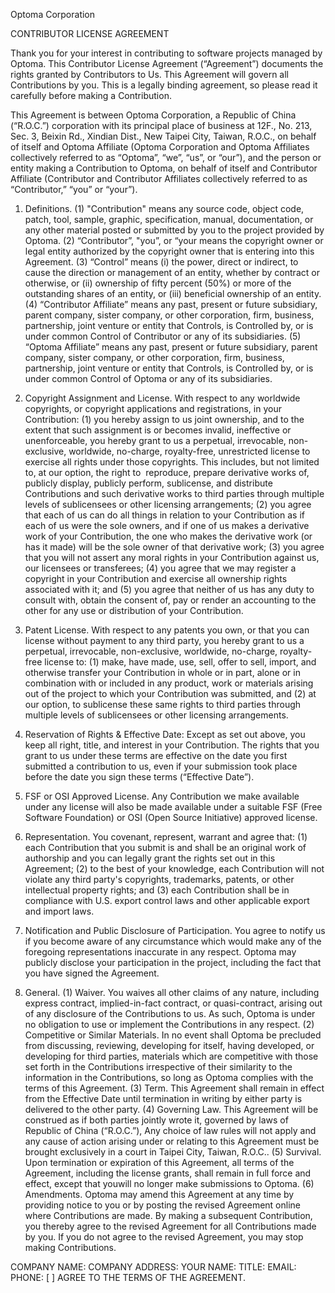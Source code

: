 Optoma Corporation 

CONTRIBUTOR LICENSE AGREEMENT

Thank you for your interest in contributing to software projects managed by Optoma. This Contributor License Agreement (“Agreement”) documents the rights granted by Contributors to Us. This Agreement will govern all Contributions by you. This is a legally binding agreement, so please read it carefully before making a Contribution.

This Agreement is between Optoma Corporation, a Republic of China (“R.O.C.”) corporation with its principal place of business at 12F., No. 213, Sec. 3, Beixin Rd., Xindian Dist., New Taipei City, Taiwan, R.O.C., on behalf of itself and Optoma Affiliate (Optoma Corporation and Optoma Affiliates collectively referred to as “Optoma”, “we”, “us”, or “our”), and the person or entity making a Contribution to Optoma, on behalf of itself and Contributor Affiliate (Contributor and Contributor Affiliates collectively referred to as “Contributor,” “you” or “your”).

1. Definitions.
(1) "Contribution" means any source code, object code, patch, tool, sample, graphic, specification, manual, documentation, or any other material posted or submitted by you to the project provided by Optoma.
(2) “Contributor”, "you”, or “your means the copyright owner or legal entity authorized by the copyright owner that is entering into this Agreement.
(3) “Control” means (i) the power, direct or indirect, to cause the direction or management of an entity, whether by contract or otherwise, or (ii) ownership of fifty percent (50%) or more of the outstanding shares of an entity, or (iii) beneficial ownership of an entity.
(4) “Contributor Affiliate” means any past, present or future subsidiary, parent company, sister company, or other corporation, firm, business, partnership, joint venture or entity that Controls, is Controlled by, or is under common Control of Contributor or any of its subsidiaries.
(5) “Optoma Affiliate” means any past, present or future subsidiary, parent company, sister company, or other corporation, firm, business, partnership, joint venture or entity that Controls, is Controlled by, or is under common Control of Optoma or any of its subsidiaries.

2. Copyright Assignment and License. With respect to any worldwide copyrights, or copyright applications and registrations, in your Contribution:
(1) you hereby assign to us joint ownership, and to the extent that such assignment is or becomes invalid, ineffective or unenforceable, you hereby grant to us a perpetual, irrevocable, non-exclusive, worldwide, no-charge, royalty-free, unrestricted license to exercise all rights under those copyrights. This includes, but not limited to, at our option, the right to  reproduce, prepare derivative works of, publicly display, publicly perform, sublicense, and distribute Contributions and such derivative works to third parties through multiple levels of sublicensees or other licensing arrangements;
(2) you agree that each of us can do all things in relation to your Contribution as if each of us were the sole owners, and if one of us makes a derivative work of your Contribution, the one who makes the derivative work (or has it made) will be the sole owner of that derivative work;
(3) you agree that you will not assert any moral rights in your Contribution against us, our licensees or transferees;
(4) you agree that we may register a copyright in your Contribution and exercise all ownership rights associated with it; and
(5) you agree that neither of us has any duty to consult with, obtain the consent of, pay or render an accounting to the other for any use or distribution of your Contribution.
3. Patent License. With respect to any patents you own, or that you can license without payment to any third party, you hereby grant to us a perpetual, irrevocable, non-exclusive, worldwide, no-charge, royalty-free license to:
(1) make, have made, use, sell, offer to sell, import, and otherwise transfer your Contribution in whole or in part, alone or in combination with or included in any product, work or materials arising out of the project to which your Contribution was submitted, and
(2) at our option, to sublicense these same rights to third parties through multiple levels of sublicensees or other licensing arrangements.

4. Reservation of Rights & Effective Date: Except as set out above, you keep all right, title, and interest in your Contribution. The rights that you grant to us under these terms are effective on the date you first submitted a contribution to us, even if your submission took place before the date you sign these terms (“Effective Date”). 

5. FSF or OSI Approved License. Any Contribution we make available under any license will also be made available under a suitable FSF (Free Software Foundation) or OSI (Open Source Initiative) approved license.

6. Representation. You covenant, represent, warrant and agree that:
(1) each Contribution that you submit is and shall be an original work of authorship and you can legally grant the rights set out in this Agreement;
(2) to the best of your knowledge, each Contribution will not violate any third party's copyrights, trademarks, patents, or other intellectual property rights; and
(3) each Contribution shall be in compliance with U.S. export control laws and other applicable export and import laws.

7. Notification and Public Disclosure of Participation. You agree to notify us if you become aware of any circumstance which would make any of the foregoing representations inaccurate in any respect. Optoma may publicly disclose your participation in the project, including the fact that you have signed the Agreement.

8. General.
(1) Waiver. You waives all other claims of any nature, including express contract, implied-in-fact contract, or quasi-contract, arising out of any disclosure of the Contributions to us. As such, Optoma is under no obligation to use or implement the Contributions in any respect.
(2) Competitive or Similar Materials. In no event shall Optoma be precluded from discussing, reviewing, developing for itself, having developed, or developing for third parties, materials which are competitive with those set forth in the Contributions irrespective of their similarity to the information in the Contributions, so long as Optoma complies with the terms of this Agreement.
(3) Term. This Agreement shall remain in effect from the Effective Date until termination in writing by either party is delivered to the other party.
(4) Governing Law. This Agreement will be construed as if both parties jointly wrote it, governed by laws of Republic of China (“R.O.C.”), Any choice of law rules will not apply and any cause of action arising under or relating to this Agreement must be brought exclusively in a court in Taipei City, Taiwan, R.O.C..
(5) Survival. Upon termination or expiration of this Agreement, all terms of the Agreement, including the license grants, shall remain in full force and effect, except that youwill no longer make submissions to Optoma.
(6) Amendments. Optoma may amend this Agreement at any time by providing notice to you or by posting the revised Agreement online where Contributions are made. By making a subsequent Contribution, you thereby agree to the revised Agreement for all Contributions made by you. If you do not agree to the revised Agreement, you may stop making Contributions.

COMPANY NAME:
COMPANY ADDRESS:
YOUR NAME:
TITLE:
EMAIL:
PHONE:
[ ] AGREE TO THE TERMS OF THE AGREEMENT.

